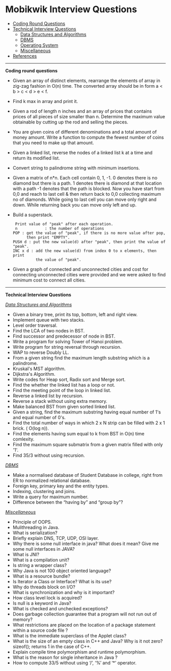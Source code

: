 # Mobikwik Interview Questions
* [Coding Round Questions](#coding)
* [Technical Interview Questions](#tech)
   * [Data Structures and Algorithms](#dsalg)
   * [DBMS](#dbms)
   * [Operating System](#os)
   * [Miscellaneous](#misc)
* [References](#ref)
____
<b name="coding">Coding round questions</b><br/>
- Given an array of distinct elements, rearrange the elements of array in zig-zag fashion in O(n) time. The converted array should be in form a < b > c < d > e < f.
-  Find k max in array and print it.
- Given a rod of length n inches and an array of prices that contains prices of all pieces of size smaller than n. Determine the maximum value obtainable by cutting up the rod and selling the pieces.
- You are given coins of different denominations and a total amount of money amount. Write a function to compute the fewest number of coins that you need to make up that amount.
- Given a linked list, reverse the nodes of a linked list k at a time and return its modified list.
- Convert string to palindrome string with minimum insertions.
- Given a matrix of n*n. Each cell contain 0, 1, -1. 0 denotes there is no diamond but there is a path. 1 denotes there is diamond at that location with a path -1 denotes that the path is blocked. Now you have start from 0,0 and reach to last cell & then return back to 0,0 collecting maximum no of diamonds. While going to last cell you can move only right and down. While returning back you can move only left and up.
- Build a superstack.

       Print value of "peak" after each operation.
       n            : the number of operations
      POP : get the value of "peak", if there is no more value after pop,
            then print "EMPTY".
      PUSH d : put the new value(d) after "peak", then print the value of "peak".
      INC x d : add the new value(d) from index 0 to x elements, then print
                the value of "peak".
- Given a graph of connected and unconnected cities and cost for connecting unconnected cities were provided and we were asked to find minimum cost to connect all cities.
----
<b name="tech">Technical Interview Questions</b>

<i><u name="dsalg">Data Structures and Algorithms</u></i>
- Given a binary tree, print its top, bottom, left and right view.
- Implement queue with two stacks.
- Level order traversal.
- Find the LCA of two nodes in BST.
- Find successor and predecessor of node in BST.
- Write a program for solving Tower of Hanoi problem.
- Write program for string reversal through  recursion.
- WAP to reverse Doubly LL.
- From a given string find the maximum length substring which is a palindrome.
- Kruskal's MST algorithm.
- Dijkstra's Algorithm.
- Write codes for Heap sort, Radix sort and Merge sort.
- Find the whether the linked list has a loop or not.
- Find the meeting point of the loop in linked list.
- Reverse a linked list by recursion.
- Reverse a stack without using extra memory.
- Make balanced BST from given sorted linked list.
- Given a string, find the maximum substring having equal number of 1's and equal number of 0's.
- Find the total number of ways in which 2 x N strip can be filled with 2 x 1 brick. ( O(log n)). 
- Find the elements having sum equal to k from BST in O(n) time comlexity.
- Find the maximum square submatrix from a given matrix filled with only '1'.
- Find 35/3 without using recursion.

<i><u name="dbms">DBMS</u></i>
- Make a normalised database of Student Database in college, right from ER to normalized relational database.
- Foreign key, primary key and the entity types.
- Indexing, clustering and joins.
- Write a query for maximum number.
- Difference between the “having by” and “group by”?


<i><u name="misc">Miscellaneous</u></i>
- Principle of OOPS.
- Mulithreading in Java.
- What is serialization?
- Briefly explain  DNS, TCP, UDP, OSI layer.
- Why there is some null interface in java? What does it mean? Give me some null interfaces in JAVA?
- What is JNI?
- What is a compilation unit?
- Is string a wrapper class?
- Why Java is not 100 object oriented language?
- What is a resource bundle?
- Is Iterator a Class or Interface? What is its use?
- Why do threads block on I/O?
- What is synchronization and why is it important?
- How class level lock is acquired?
- Is null is a keyword in Java?
- What is checked and unchecked exceptions?
- Does garbage collection guarantee that a program will not run out of memory?
- What restrictions are placed on the location of a package statement within a source code file ?
- What is the immediate superclass of the Applet class?
- What is the size of an empty class in C++ and Java? Why is it not zero? sizeof(); returns 1 in the case of C++.
- Explain compile time polymorphism and runtime polymorphism.
- What is the reason for single inheritance in Java ?
- How to compute 33/5 without using ‘/’, ‘%’ and ‘*’ operator.

